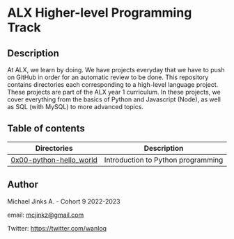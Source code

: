 # ALX Higher-level Programming Track

## Description

At ALX, we learn by doing. We have projects everyday that we have to push on GitHub in order for an automatic review to be done.
This repository contains directories each corresponding to a high-level language project.
These projects are part of the ALX year 1 curriculum.
In these projects, we cover everything from the basics of Python and Javascript (Node), as well as SQL (with MySQL) to more advanced topics.

## Table of contents

| Directories                                          | Description                        |
| ---------------------------------------------------- | ---------------------------------- |
| [0x00-python-hello_world](./0x00-python-hello_world) | Introduction to Python programming |

## Author

Michael Jinks A. - Cohort 9 2022-2023

email: mcjinkz@gmail.com

Twitter: https://twitter.com/wanloq
